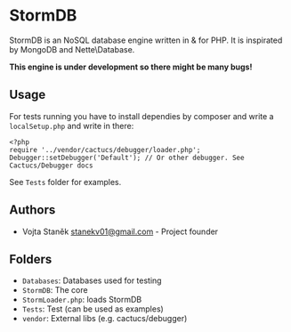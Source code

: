 StormDB
=======

StormDB is an NoSQL database engine written in & for PHP. It is inspirated by MongoDB and Nette\Database.

__This engine is under development so there might be many bugs!__

Usage
-----

For tests running you have to install dependies by composer and write a `localSetup.php` and write in there:
```
<?php
require '../vendor/cactucs/debugger/loader.php';
Debugger::setDebugger('Default'); // Or other debugger. See Cactucs/Debugger docs
```


See `Tests` folder for examples.


Authors
-------

 - Vojta Staněk <stanekv01@gmail.com>  - Project founder

 
Folders
-------
 - `Databases`: Databases used for testing
 - `StormDB`: The core
  - `StormLoader.php`: loads StormDB
 - `Tests`: Test (can be used as examples)
 - `vendor`: External libs (e.g. cactucs/debugger)
